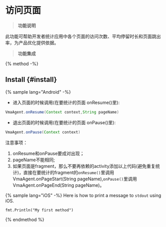# 访问页面


> **功能说明**


此功能可帮助开发者统计应用中各个页面的访问次数、平均停留时长和页面跳出率，为产品优化提供依据。


> **功能集成**

{% method -%}
## Install {#install}

{% sample lang="Android" -%}
* 进入页面的时候调用(在要统计的页面 onResume()里):

```java
VmaAgent.onResume(Context context,String pageName)
```
* 退出页面的时候调用(在要统计的页面 onPause()里):

```java
VmaAgent.onPause(Context context)
```
注意事项：

1. onResume和onPause要成对出现；
2. pageName不能相同;
3. 如果页面是fragment，那么不要再依赖的activity添加以上代码(避免重复统计)，直接在要统计的fragment的```onResume()```里调用VmaAgent.onPageStart(String pageName),```onPause()```里调用VmaAgent.onPageEnd(String pageName)。


{% sample lang="iOS" -%}
Here is how to print a message to `stdout` using iOS.

```
fmt.Println("My first method")
```
{% endmethod %}
